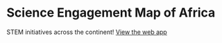# Science Engagement Map of Africa

STEM initiatives across the continent! [View the web app](https://marvinmburu.shinyapps.io/utm_science_engagement_map/)
